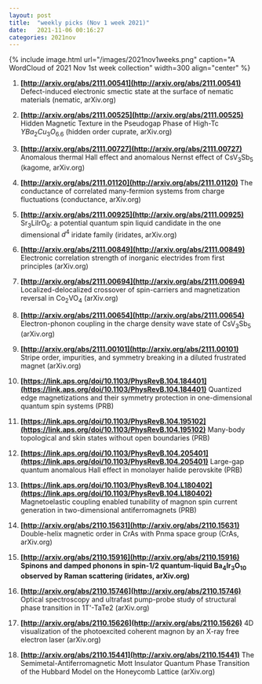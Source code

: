```yaml
---
layout: post
title:  "weekly picks (Nov 1 week 2021)"
date:   2021-11-06 00:16:27
categories: 2021nov
---
```


{% include image.html url="/images/2021nov1weeks.png" caption="A WordCloud of 2021 Nov 1st week collection" width=300 align="center" %}

1. **[http://arxiv.org/abs/2111.00541](http://arxiv.org/abs/2111.00541)** Defect-induced electronic smectic state at the surface of nematic materials (nematic, arXiv.org)

1. **[http://arxiv.org/abs/2111.00525](http://arxiv.org/abs/2111.00525)** Hidden Magnetic Texture in the Pseudogap Phase of High-Tc $YBa_{2}Cu_{3}O_{6.6}$ (hidden order cuprate, arXiv.org)

1. **[http://arxiv.org/abs/2111.00727](http://arxiv.org/abs/2111.00727)** Anomalous thermal Hall effect and anomalous Nernst effect of CsV$_{3}$Sb$_{5}$ (kagome, arXiv.org)

1. **[http://arxiv.org/abs/2111.01120](http://arxiv.org/abs/2111.01120)** The conductance of correlated many-fermion systems from charge fluctuations (conductance, arXiv.org)

1. **[http://arxiv.org/abs/2111.00925](http://arxiv.org/abs/2111.00925)** Sr$_3$LiIrO$_6$: a potential quantum spin liquid candidate in the one dimensional $d^4$ iridate family (iridates, arXiv.org)

1. **[http://arxiv.org/abs/2111.00849](http://arxiv.org/abs/2111.00849)** Electronic correlation strength of inorganic electrides from first principles (arXiv.org)

1. **[http://arxiv.org/abs/2111.00694](http://arxiv.org/abs/2111.00694)** Localized-delocalized crossover of spin-carriers and magnetization reversal in Co$_{2}$VO$_{4}$ (arXiv.org)

1. **[http://arxiv.org/abs/2111.00654](http://arxiv.org/abs/2111.00654)** Electron-phonon coupling in the charge density wave state of CsV$_3$Sb$_5$ (arXiv.org)

1. **[http://arxiv.org/abs/2111.00101](http://arxiv.org/abs/2111.00101)** Stripe order, impurities, and symmetry breaking in a diluted frustrated magnet (arXiv.org)




1. **[https://link.aps.org/doi/10.1103/PhysRevB.104.184401](https://link.aps.org/doi/10.1103/PhysRevB.104.184401)** Quantized edge magnetizations and their symmetry protection in one-dimensional quantum spin systems (PRB)

1. **[https://link.aps.org/doi/10.1103/PhysRevB.104.195102](https://link.aps.org/doi/10.1103/PhysRevB.104.195102)** Many-body topological and skin states without open boundaries (PRB)

1. **[https://link.aps.org/doi/10.1103/PhysRevB.104.205401](https://link.aps.org/doi/10.1103/PhysRevB.104.205401)** Large-gap quantum anomalous Hall effect in monolayer halide perovskite (PRB)

1. **[https://link.aps.org/doi/10.1103/PhysRevB.104.L180402](https://link.aps.org/doi/10.1103/PhysRevB.104.L180402)** Magnetoelastic coupling enabled tunability of magnon spin current generation in two-dimensional antiferromagnets (PRB)



1. **[http://arxiv.org/abs/2110.15631](http://arxiv.org/abs/2110.15631)** Double-helix magnetic order in CrAs with Pnma space group (CrAs, arXiv.org)

1. **[http://arxiv.org/abs/2110.15916](http://arxiv.org/abs/2110.15916)** **Spinons and damped phonons in spin-1/2 quantum-liquid Ba$_{4}$Ir${}_3$O${}_{10}$ observed by Raman scattering (iridates, arXiv.org)**

1. **[http://arxiv.org/abs/2110.15746](http://arxiv.org/abs/2110.15746)** Optical spectroscopy and ultrafast pump-probe study of structural phase transition in 1T'-TaTe2 (arXiv.org)

1. **[http://arxiv.org/abs/2110.15626](http://arxiv.org/abs/2110.15626)** 4D visualization of the photoexcited coherent magnon by an X-ray free electron laser (arXiv.org)

1. **[http://arxiv.org/abs/2110.15441](http://arxiv.org/abs/2110.15441)** The Semimetal-Antiferromagnetic Mott Insulator Quantum Phase Transition of the Hubbard Model on the Honeycomb Lattice (arXiv.org)

